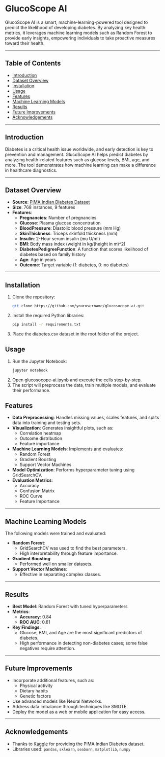# GlucoScope AI

GlucoScope AI is a smart, machine-learning-powered tool designed to predict the likelihood of developing diabetes. By analyzing key health metrics, it leverages machine learning models such as Random Forest to provide early insights, empowering individuals to take proactive measures toward their health.

---

## Table of Contents
- [Introduction](#introduction)
- [Dataset Overview](#dataset-overview)
- [Installation](#installation)
- [Usage](#usage)
- [Features](#features)
- [Machine Learning Models](#machine-learning-models)
- [Results](#results)
- [Future Improvements](#future-improvements)
- [Acknowledgements](#acknowledgements)

---

## Introduction
Diabetes is a critical health issue worldwide, and early detection is key to prevention and management. GlucoScope AI helps predict diabetes by analyzing health-related features such as glucose levels, BMI, age, and more. The tool demonstrates how machine learning can make a difference in healthcare diagnostics.

---

## Dataset Overview
- **Source**: [PIMA Indian Diabetes Dataset](https://www.kaggle.com/uciml/pima-indians-diabetes-database)
- **Size**: 768 instances, 9 features
- **Features**:
  - **Pregnancies**: Number of pregnancies
  - **Glucose**: Plasma glucose concentration
  - **BloodPressure**: Diastolic blood pressure (mm Hg)
  - **SkinThickness**: Triceps skinfold thickness (mm)
  - **Insulin**: 2-Hour serum insulin (mu U/ml)
  - **BMI**: Body mass index (weight in kg/(height in m)^2)
  - **DiabetesPedigreeFunction**: A function that scores likelihood of diabetes based on family history
  - **Age**: Age in years
  - **Outcome**: Target variable (1: diabetes, 0: no diabetes)

---

## Installation
1. Clone the repository:
   ```bash
   git clone https://github.com/yourusername/glucosocope-ai.git
2. Install the required Python libraries:
   ```bash
   pip install -r requirements.txt
3. Place the diabetes.csv dataset in the root folder of the project.

## Usage
1. Run the Jupyter Notebook:
   ```bash
   jupyter notebook
2. Open glucosocope-ai.ipynb and execute the cells step-by-step.
3. The script will preprocess the data, train multiple models, and evaluate their performance.

## Features
- **Data Preprocessing**: Handles missing values, scales features, and splits data into training and testing sets.
- **Visualization**: Generates insightful plots, such as:
  - Correlation heatmap
  - Outcome distribution
  - Feature importance
- **Machine Learning Models**: Implements and evaluates:
  - Random Forest
  - Gradient Boosting
  - Support Vector Machines
- **Model Optimization**: Performs hyperparameter tuning using GridSearchCV.
- **Evaluation Metrics**:
  - Accuracy
  - Confusion Matrix
  - ROC Curve
  - Feature Importance

---

## Machine Learning Models
The following models were trained and evaluated:

- **Random Forest**:
  - GridSearchCV was used to find the best parameters.
  - High interpretability through feature importance.
- **Gradient Boosting**:
  - Performed well on smaller datasets.
- **Support Vector Machines**:
  - Effective in separating complex classes.

---

## Results
- **Best Model**: Random Forest with tuned hyperparameters
- **Metrics**:
  - **Accuracy**: 0.84
  - **ROC AUC**: 0.81
- **Key Findings**:
  - Glucose, BMI, and Age are the most significant predictors of diabetes.
  - High performance in detecting non-diabetes cases; some false negatives require attention.

---

## Future Improvements
- Incorporate additional features, such as:
  - Physical activity
  - Dietary habits
  - Genetic factors
- Use advanced models like Neural Networks.
- Address data imbalance through techniques like SMOTE.
- Deploy the model as a web or mobile application for easy access.

---

## Acknowledgements
- Thanks to [Kaggle](https://www.kaggle.com/datasets/uciml/pima-indians-diabetes-database) for providing the PIMA Indian Diabetes dataset.
- Libraries used: `pandas`, `sklearn`, `seaborn`, `matplotlib`, `numpy`
